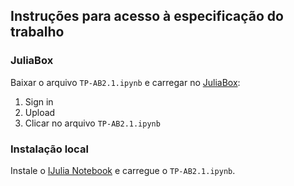## Instruções para acesso à especificação do trabalho

### JuliaBox

 Baixar o arquivo `TP-AB2.1.ipynb` e carregar no [JuliaBox](https://juliabox.com):

1. Sign in
2. Upload
3. Clicar no arquivo `TP-AB2.1.ipynb`

### Instalação local

Instale o [IJulia Notebook](https://github.com/JuliaLang/IJulia.jl) e carregue o `TP-AB2.1.ipynb`.
